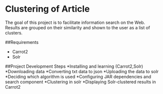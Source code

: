 # Clustering of Article

The goal of this project is to facilitate information search on the Web. Results are grouped on  their similarity and shown to the user as a list of clusters. 

##Requirements
* Carrot2
* Solr

##Project Development Steps
*Installing and learning (Carrot2,Solr)
*Downloading data
*Converting txt data to json
*Uploading the data to solr
*Deciding which algorithm is used 
*Configuring JAR dependencies and search component 
*Clustering in solr
*Displaying  Solr-clustered results in Carrot2 

